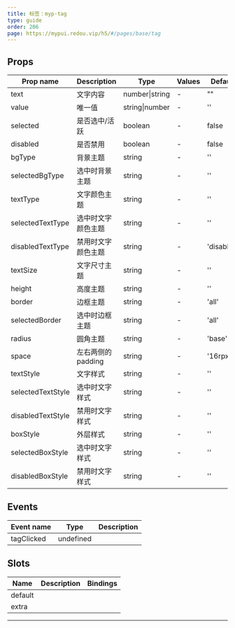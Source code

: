 ```yaml
---
title: 标签：myp-tag
type: guide
order: 206
page: https://mypui.redou.vip/h5/#/pages/base/tag
---
```


## Props

| Prop name         | Description        | Type           | Values | Default    |
| ----------------- | ------------------ | -------------- | ------ | ---------- |
| text              | 文字内容           | number\|string | -      | ""         |
| value             | 唯一值             | string\|number | -      | ''         |
| selected          | 是否选中/活跃      | boolean        | -      | false      |
| disabled          | 是否禁用           | boolean        | -      | false      |
| bgType            | 背景主题           | string         | -      | ''         |
| selectedBgType    | 选中时背景主题     | string         | -      | ''         |
| textType          | 文字颜色主题       | string         | -      | ''         |
| selectedTextType  | 选中时文字颜色主题 | string         | -      | ''         |
| disabledTextType  | 禁用时文字颜色主题 | string         | -      | 'disabled' |
| textSize          | 文字尺寸主题       | string         | -      | ''         |
| height            | 高度主题           | string         | -      | ''         |
| border            | 边框主题           | string         | -      | 'all'      |
| selectedBorder    | 选中时边框主题     | string         | -      | 'all'      |
| radius            | 圆角主题           | string         | -      | 'base'     |
| space             | 左右两侧的 padding | string         | -      | '16rpx'    |
| textStyle         | 文字样式           | string         | -      | ''         |
| selectedTextStyle | 选中时文字样式     | string         | -      | ''         |
| disabledTextStyle | 禁用时文字样式     | string         | -      | ''         |
| boxStyle          | 外层样式           | string         | -      | ''         |
| selectedBoxStyle  | 选中时文字样式     | string         | -      | ''         |
| disabledBoxStyle  | 禁用时文字样式     | string         | -      | ''         |

## Events

| Event name | Type      | Description |
| ---------- | --------- | ----------- |
| tagClicked | undefined |

## Slots

| Name    | Description | Bindings |
| ------- | ----------- | -------- |
| default |             |          |
| extra   |             |          |

---
